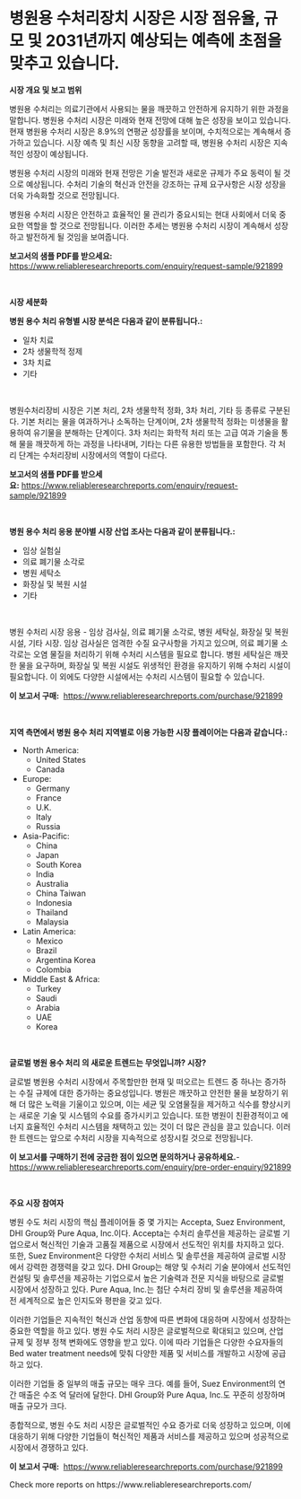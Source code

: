 <p><h1>병원용 수처리장치 시장은 시장 점유율, 규모 및 2031년까지 예상되는 예측에 초점을 맞추고 있습니다.</h1></p><p><strong>시장 개요 및 보고 범위</strong></p>
<p><p>병원용 수처리는 의료기관에서 사용되는 물을 깨끗하고 안전하게 유지하기 위한 과정을 말합니다. 병원용 수처리 시장은 미래와 현재 전망에 대해 높은 성장을 보이고 있습니다. 현재 병원용 수처리 시장은 8.9%의 연평균 성장률을 보이며, 수치적으로는 계속해서 증가하고 있습니다. 시장 예측 및 최신 시장 동향을 고려할 때, 병원용 수처리 시장은 지속적인 성장이 예상됩니다.</p><p>병원용 수처리 시장의 미래와 현재 전망은 기술 발전과 새로운 규제가 주요 동력이 될 것으로 예상됩니다. 수처리 기술의 혁신과 안전을 강조하는 규제 요구사항은 시장 성장을 더욱 가속화할 것으로 전망됩니다.</p><p>병원용 수처리 시장은 안전하고 효율적인 물 관리가 중요시되는 현대 사회에서 더욱 중요한 역할을 할 것으로 전망됩니다. 이러한 추세는 병원용 수처리 시장이 계속해서 성장하고 발전하게 될 것임을 보여줍니다.</p></p>
<p><strong>보고서의 샘플 PDF를 받으세요:</strong> <a href="https://www.reliableresearchreports.com/enquiry/request-sample/921899">https://www.reliableresearchreports.com/enquiry/request-sample/921899</a></p>
<p>&nbsp;</p>
<p><strong>시장 세분화</strong></p>
<p><strong>병원 용수 처리 유형별 시장 분석은 다음과 같이 분류됩니다.:</strong></p>
<p><ul><li>일차 치료</li><li>2차 생물학적 정제</li><li>3차 치료</li><li>기타</li></ul></p>
<p>&nbsp;</p>
<p><p>병원수처리장비 시장은 기본 처리, 2차 생물학적 정화, 3차 처리, 기타 등 종류로 구분된다. 기본 처리는 물을 여과하거나 소독하는 단계이며, 2차 생물학적 정화는 미생물을 활용하여 유기물을 분해하는 단계이다. 3차 처리는 화학적 처리 또는 고급 여과 기술을 통해 물을 깨끗하게 하는 과정을 나타내며, 기타는 다른 유용한 방법들을 포함한다. 각 처리 단계는 수처리장비 시장에서의 역할이 다르다.</p></p>
<p><strong>보고서의 샘플 PDF를 받으세요:</strong>&nbsp;<a href="https://www.reliableresearchreports.com/enquiry/request-sample/921899">https://www.reliableresearchreports.com/enquiry/request-sample/921899</a></p>
<p>&nbsp;</p>
<p><strong> 병원 용수 처리 응용 분야별 시장 산업 조사는 다음과 같이 분류됩니다.:</strong></p>
<p><ul><li>임상 실험실</li><li>의료 폐기물 소각로</li><li>병원 세탁소</li><li>화장실 및 복원 시설</li><li>기타</li></ul></p>
<p>&nbsp;</p>
<p><p>병원 수처리 시장 응용 - 임상 검사실, 의료 폐기물 소각로, 병원 세탁실, 화장실 및 복원 시설, 기타 시장. 임상 검사실은 엄격한 수질 요구사항을 가지고 있으며, 의료 폐기물 소각로는 오염 물질을 처리하기 위해 수처리 시스템을 필요로 합니다. 병원 세탁실은 깨끗한 물을 요구하며, 화장실 및 복원 시설도 위생적인 환경을 유지하기 위해 수처리 시설이 필요합니다. 이 외에도 다양한 시설에서는 수처리 시스템이 필요할 수 있습니다.</p></p>
<p><strong>이 보고서 구매:</strong>&nbsp; <a href="https://www.reliableresearchreports.com/purchase/921899">https://www.reliableresearchreports.com/purchase/921899</a></p>
<p>&nbsp;</p>
<p><strong>지역 측면에서 병원 용수 처리 지역별로 이용 가능한 시장 플레이어는 다음과 같습니다.:</strong></p>
<p><ul>
    <li>
        North America:
        <ul>
            <li>United States</li>
            <li>Canada</li>
        </ul>
    </li>
    <li>
        Europe:
        <ul>
            <li>Germany</li>
            <li>France</li>
            <li>U.K.</li>
            <li>Italy</li>
            <li>Russia</li>
        </ul>
    </li>
    <li>
        Asia-Pacific:
        <ul>
            <li>China</li>
            <li>Japan</li>
            <li>South Korea</li>
            <li>India</li>
            <li>Australia</li>
            <li>China Taiwan</li>
            <li>Indonesia</li>
            <li>Thailand</li>
            <li>Malaysia</li>
        </ul>
    </li>
    <li>
        Latin America:
        <ul>
            <li>Mexico</li>
            <li>Brazil</li>
            <li>Argentina Korea</li>
            <li>Colombia</li>
        </ul>
    </li>
    <li>
        Middle East & Africa:
        <ul>
            <li>Turkey</li>
            <li>Saudi</li>
            <li>Arabia</li>
            <li>UAE</li>
            <li>Korea</li>
        </ul>
    </li>
    </ul></p>
<p>&nbsp;</p>
<p><strong>글로벌 병원 용수 처리 의 새로운 트렌드는 무엇입니까? 시장?</strong></p>
<p><p>글로벌 병원용 수처리 시장에서 주목할만한 현재 및 떠오르는 트렌드 중 하나는 증가하는 수질 규제에 대한 증가하는 중요성입니다. 병원은 깨끗하고 안전한 물을 보장하기 위해 더 많은 노력을 기울이고 있으며, 이는 세균 및 오염물질을 제거하고 식수를 향상시키는 새로운 기술 및 시스템의 수요를 증가시키고 있습니다. 또한 병원이 친환경적이고 에너지 효율적인 수처리 시스템을 채택하고 있는 것이 더 많은 관심을 끌고 있습니다. 이러한 트렌드는 앞으로 수처리 시장을 지속적으로 성장시킬 것으로 전망됩니다.</p></p>
<p><strong>이 보고서를 구매하기 전에 궁금한 점이 있으면 문의하거나 공유하세요.</strong>- <a href="https://www.reliableresearchreports.com/enquiry/pre-order-enquiry/921899">https://www.reliableresearchreports.com/enquiry/pre-order-enquiry/921899</a></p>
<p>&nbsp;</p>
<p><strong>주요 시장 참여자</strong></p>
<p><p>병원 수도 처리 시장의 핵심 플레이어들 중 몇 가지는 Accepta, Suez Environment, DHI Group와 Pure Aqua, Inc.이다. Accepta는 수처리 솔루션을 제공하는 글로벌 기업으로서 혁신적인 기술과 고품질 제품으로 시장에서 선도적인 위치를 차지하고 있다. 또한, Suez Environment은 다양한 수처리 서비스 및 솔루션을 제공하여 글로벌 시장에서 강력한 경쟁력을 갖고 있다. DHI Group는 해양 및 수처리 기술 분야에서 선도적인 컨설팅 및 솔루션을 제공하는 기업으로서 높은 기술력과 전문 지식을 바탕으로 글로벌 시장에서 성장하고 있다. Pure Aqua, Inc.는 첨단 수처리 장비 및 솔루션을 제공하여 전 세계적으로 높은 인지도와 평판을 갖고 있다.</p><p>이러한 기업들은 지속적인 혁신과 산업 동향에 따른 변화에 대응하며 시장에서 성장하는 중요한 역할을 하고 있다. 병원 수도 처리 시장은 글로벌적으로 확대되고 있으며, 산업 규제 및 정부 정책 변화에도 영향을 받고 있다. 이에 따라 기업들은 다양한 수요자들의 Bed water treatment needs에 맞춰 다양한 제품 및 서비스를 개발하고 시장에 공급하고 있다.</p><p>이러한 기업들 중 일부의 매출 규모는 매우 크다. 예를 들어, Suez Environment의 연간 매출은 수조 억 달러에 달한다. DHI Group와 Pure Aqua, Inc.도 꾸준히 성장하며 매출 규모가 크다.</p><p>종합적으로, 병원 수도 처리 시장은 글로벌적인 수요 증가로 더욱 성장하고 있으며, 이에 대응하기 위해 다양한 기업들이 혁신적인 제품과 서비스를 제공하고 있으며 성공적으로 시장에서 경쟁하고 있다.</p></p>
<p><strong>이 보고서 구매:</strong>&nbsp;&nbsp;<a href="https://www.reliableresearchreports.com/purchase/921899">https://www.reliableresearchreports.com/purchase/921899</a></p>
<p>Check more reports on https://www.reliableresearchreports.com/</p>
